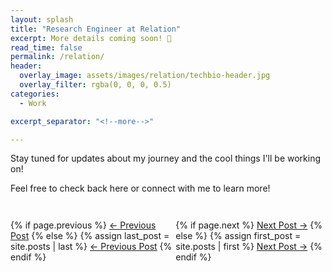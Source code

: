 ```yaml
---
layout: splash
title: "Research Engineer at Relation"
excerpt: More details coming soon! 🚀
read_time: false
permalink: /relation/
header:
  overlay_image: assets/images/relation/techbio-header.jpg
  overlay_filter: rgba(0, 0, 0, 0.5)
categories:
  - Work

excerpt_separator: "<!--more-->"

---
```


<!--more-->




Stay tuned for updates about my journey and the cool things I'll be working on! 

Feel free to check back here or connect with me to learn more!

<div style="display: flex; justify-content: space-between; margin-top: 2em; padding: 1em 0;">
  <div>
    {% if page.previous %}
      <a href="{{ page.previous.url }}" class="btn btn--primary">← Previous Post</a>
    {% else %}
      {% assign last_post = site.posts | last %}
      <a href="{{ last_post.url }}" class="btn btn--primary">← Previous Post</a>
    {% endif %}
  </div>
  <div>
    {% if page.next %}
      <a href="{{ page.next.url }}" class="btn btn--primary">Next Post →</a>
    {% else %}
      {% assign first_post = site.posts | first %}
      <a href="{{ first_post.url }}" class="btn btn--primary">Next Post →</a>
    {% endif %}
  </div>
</div> 